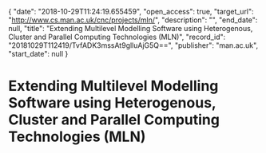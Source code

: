 {
  "date": "2018-10-29T11:24:19.655459", 
  "open_access": true, 
  "target_url": "http://www.cs.man.ac.uk/cnc/projects/mln/", 
  "description": "", 
  "end_date": null, 
  "title": "Extending Multilevel Modelling Software using Heterogenous, Cluster and Parallel Computing Technologies (MLN)", 
  "record_id": "20181029T112419/TvfADK3mssAt9glluAjG5Q==", 
  "publisher": "man.ac.uk", 
  "start_date": null
}

# Extending Multilevel Modelling Software using Heterogenous, Cluster and Parallel Computing Technologies (MLN)

